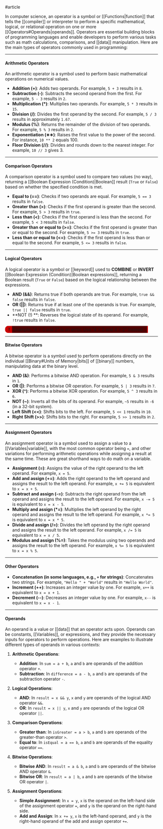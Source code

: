 #article 

In computer science, an operator is a symbol or [[Functions|function]] that tells the [[compiler]] or interpreter to perform a specific mathematical, logical, or relational operation on one or more [[Operators#Operands|operands]]. Operators are essential building blocks of programming languages and enable developers to perform various tasks such as math calculations, comparisons, and [[data]] manipulation. Here are the main types of operators commonly used in programming:

---
#### Arithmetic Operators

An arithmetic operator is a symbol used to perform basic mathematical operations on numerical values.

   - **Addition (+)**: Adds two operands. For example, `5 + 3` results in `8`.
   - **Subtraction (-)**: Subtracts the second operand from the first. For example, `5 - 3` results in `2`.
   - **Multiplication (*)**: Multiplies two operands. For example, `5 * 3` results in `15`.
   - **Division (/)**: Divides the first operand by the second. For example, `5 / 3` results in approximately `1.67`.
   - **Modulus (%)**: Returns the remainder of the division of two operands. For example, `5 % 3` results in `2`.
   - **Exponentiation (∗∗)**: Raises the first value to the power of the second. For instance, `10 ** 2` equals 100.
   - **Floor Division (//)**: Divides and rounds down to the nearest integer. For example, `10 // 3` gives 3.

---
#### Comparison Operators

A comparison operator is a symbol used to compare two values (no way), returning a [[Boolean Expression (Condition)|Boolean]] result (`True` or `False`) based on whether the specified condition is met.

   - **Equal to (==)**: Checks if two operands are equal. For example, `5 == 3` results in `false`.
   - **Greater than (>)**: Checks if the first operand is greater than the second. For example, `5 > 3` results in `true`.
   - **Less than (<)**: Checks if the first operand is less than the second. For example, `5 < 3` results in `false`.
   - **Greater than or equal to (>=)**: Checks if the first operand is greater than or equal to the second. For example, `5 >= 3` results in `true`.
   - **Less than or equal to (<=)**: Checks if the first operand is less than or equal to the second. For example, `5 <= 3` results in `false`.

---
#### Logical Operators

A logical operator is a symbol or [[keyword]] used to **COMBINE** or **INVERT** [[Boolean Expression (Condition)|Boolean expressions]], returning a Boolean result (`True` or `False`) based on the logical relationship between the expressions.

   - **AND (&&)**: Returns true if both operands are true. For example, `true && false` results in `false`.
   - **OR (||)**: Returns true if at least one of the operands is true. For example, `true || false` results in `true`.
   - **NOT (!) **: Reverses the logical state of its operand. For example, `!true` results in `false`.

<span style="position: relative; font-weight: 700;background-color: #C80000; border-bottom: 2px solid #C80000;padding-top:1px; padding-bottom:1px;  padding-left: 11px; padding-right: 7px;border-top: 2px solid #C80000; border-radius:10px 0px 0px 10px;">!</span><span style= "background-color: #520000; margin-left:-14px;padding:3px;padding-left:14px; padding-right:10px;border-right:3px solid #C80000"> Example: "4 > 3 and 2" is an error. Use "4 > 3 and 4 > 2" instead.</span>

---
#### Bitwise Operators

A bitwise operator is a symbol used to perform operations directly on the individual [[Binary#Units of Memory|bits]] of [[binary]] numbers, manipulating data at the binary level.

   - **AND (&)**: Performs a bitwise AND operation. For example, `5 & 3` results in `1`.
   - **OR (|)**: Performs a bitwise OR operation. For example, `5 | 3` results in `7`.
   - **XOR (^)**: Performs a bitwise XOR operation. For example, `5 ^ 3` results in `6`.
   - **NOT (~)**: Inverts all the bits of its operand. For example, `~5` results in `-6` (in a 32-bit system).
   - **Left Shift (<<)**: Shifts bits to the left. For example, `5 << 1` results in `10`.
   - **Right Shift (>>)**: Shifts bits to the right. For example, `5 >> 1` results in `2`.

---
#### Assignment Operators

An assignment operator is a symbol used to assign a value to a [[Variables|variable]], with the most common operator being `=`, and other variations for performing arithmetic operations while assigning a result at the same time. These are great shorthand ways to do math on a variable.

   - **Assignment (=)**: Assigns the value of the right operand to the left operand. For example, `x = 5`.
   - **Add and assign (+=)**: Adds the right operand to the left operand and assigns the result to the left operand. For example, `x += 5` is equivalent to `x = x + 5`.
   - **Subtract and assign (-=)**: Subtracts the right operand from the left operand and assigns the result to the left operand. For example, `x -= 5` is equivalent to `x = x - 5`.
   - **Multiply and assign (*=)**: Multiplies the left operand by the right operand and assigns the result to the left operand. For example, `x *= 5` is equivalent to `x = x * 5`.
   - **Divide and assign (/=)**: Divides the left operand by the right operand and assigns the result to the left operand. For example, `x /= 5` is equivalent to `x = x / 5`.
   - **Modulus and assign (%=)**: Takes the modulus using two operands and assigns the result to the left operand. For example, `x %= 5` is equivalent to `x = x % 5`.

---
#### Other Operators

   - **Concatenation (in some languages, e.g., `+` for strings)**: Concatenates two strings. For example, `"Hello " + "World"` results in `"Hello World"`.
   - **Increment (++)**: Increases an integer value by one. For example, `x++` is equivalent to `x = x + 1`.
   - **Decrement (--)**: Decreases an integer value by one. For example, `x--` is equivalent to `x = x - 1`.

---
#### Operands

An operand is a value or [[data]] that an operator acts upon. Operands can be constants, [[Variables]], or expressions, and they provide the necessary inputs for operators to perform operations. Here are examples to illustrate different types of operands in various contexts:

1. **Arithmetic Operations**:
    - **Addition**: In `sum = a + b`, `a` and `b` are operands of the addition operator `+`.
    - **Subtraction**: In `difference = a - b`, `a` and `b` are operands of the subtraction operator `-`.

2. **Logical Operations**:
    - **AND**: In `result = x && y`, `x` and `y` are operands of the logical AND operator `&&`.
    - **OR**: In `result = x || y`, `x` and `y` are operands of the logical OR operator `||`.

3. **Comparison Operations**:
    - **Greater than**: In `isGreater = a > b`, `a` and `b` are operands of the greater-than operator `>`.
    - **Equal to**: In `isEqual = a == b`, `a` and `b` are operands of the equality operator `==`.

4. **Bitwise Operations**:
    - **Bitwise AND**: In `result = a & b`, `a` and `b` are operands of the bitwise AND operator `&`.
    - **Bitwise OR**: In `result = a | b`, `a` and `b` are operands of the bitwise OR operator `|`.

5. **Assignment Operations**:
    - **Simple Assignment**: In `x = y`, `x` is the operand on the left-hand side of the assignment operator `=`, and `y` is the operand on the right-hand side.
    - **Add and Assign**: In `x += y`, `x` is the left-hand operand, and `y` is the right-hand operand of the add and assign operator `+=`.
